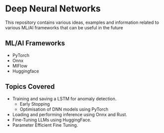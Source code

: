 # Deep Neural Networks
This repository contains various ideas, examples and information related to various ML/AI frameworks that can be useful in the future

## ML/AI Frameworks
- PyTorch 
- Onnx
- MlFlow
- Huggingface

## Topics Covered
- Training and saving a LSTM for anomaly detection.
    - Early Stopping
    - Optimisation of DNN models using PyTorch
- Loading and performing inference using Onnx and Rust.
- Fine-Tuning LLMs using HuggingFace.
- Parameter Efficient Fine Tuning.